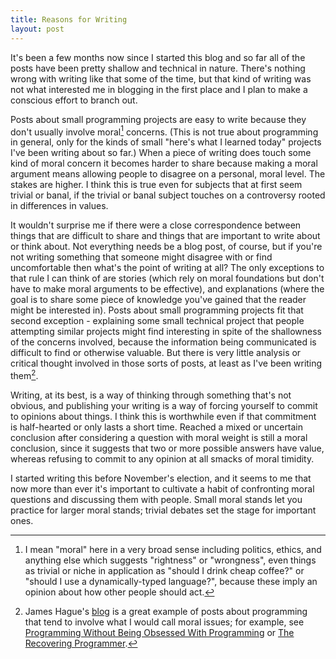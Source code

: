```yaml
---
title: Reasons for Writing
layout: post
---
```


It's been a few months now since I started this blog and so far all of the posts have been pretty shallow and technical in nature. There's nothing wrong with writing like that some of the time, but that kind of writing was not what interested me in blogging in the first place and I plan to make a conscious effort to branch out.

Posts about small programming projects are easy to write because they don't usually involve moral[^moral] concerns. (This is not true about programming in general, only for the kinds of small "here's what I learned today" projects I've been writing about so far.) When a piece of writing does touch some kind of moral concern it becomes harder to share because making a moral argument means allowing people to disagree on a personal, moral level. The stakes are higher. I think this is true even for subjects that at first seem trivial or banal, if the trivial or banal subject touches on a controversy rooted in differences in values.

It wouldn't surprise me if there were a close correspondence between things that are difficult to share and things that are important to write about or think about. Not everything needs be a blog post, of course, but if you're not writing something that someone might disagree with or find uncomfortable then what's the point of writing at all? The only exceptions to that rule I can think of are stories (which rely on moral foundations but don't have to make moral arguments to be effective), and explanations (where the goal is to share some piece of knowledge you've gained that the reader might be interested in). Posts about small programming projects fit that second exception - explaining some small technical project that people attempting similar projects might find interesting in spite of the shallowness of the concerns involved, because the information being communicated is difficult to find or otherwise valuable. But there is very little analysis or critical thought involved in those sorts of posts, at least as I've been writing them[^prog21].

Writing, at its best, is a way of thinking through something that's not obvious, and publishing your writing is a way of forcing yourself to commit to opinions about things. I think this is worthwhile even if that commitment is half-hearted or only lasts a short time. Reached a mixed or uncertain conclusion after considering a question with moral weight is still a moral conclusion, since it suggests that two or more possible answers have value, whereas refusing to commit to any opinion at all smacks of moral timidity.

I started writing this before November's election, and it seems to me that now more than ever it's important to cultivate a habit of confronting moral questions and discussing them with people. Small moral stands let you practice for larger moral stands; trivial debates set the stage for important ones.

[^moral]: I mean "moral" here in a very broad sense including politics, ethics, and anything else which suggests "rightness" or "wrongness", even things as trivial or niche in application as "should I drink cheap coffee?" or "should I use a dynamically-typed language?", because these imply an opinion about how other people should act.
[^prog21]: James Hague's [blog][dadgum] is a great example of posts about programming that tend to involve what I would call moral issues; for example, see [Programming Without Being Obsessed With Programming][pwbowp] or [The Recovering Programmer][recovering].

[dadgum]: http://prog21.dadgum.com/
[pwbowp]: http://prog21.dadgum.com/195.html
[recovering]: http://prog21.dadgum.com/56.html